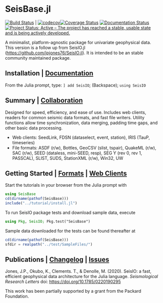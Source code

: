 # SeisBase.jl

[![Build Status](https://github.com/SeismoJulia/SeisBase.jl/actions/workflows/ci.yml/badge.svg)](https://github.com/SeismoJulia/SeisBase.jl/actions/workflows/ci.yml)  | 
[![codecov](https://codecov.io/gh/jpjones76/SeisIO.jl/branch/master/graph/badge.svg)](https://codecov.io/gh/jpjones76/SeisIO.jl)[![Coverage Status](https://coveralls.io/repos/github/jpjones76/SeisIO.jl/badge.svg?branch=master)](https://coveralls.io/github/jpjones76/SeisIO.jl?branch=master) [![Documentation Status](https://readthedocs.org/projects/seisio/badge/?version=latest)](https://seisio.readthedocs.io/en/latest/?badge=latest)
[![Project Status: Active – The project has reached a stable, usable state and is being actively developed.](https://www.repostatus.org/badges/latest/active.svg)](https://www.repostatus.org/#active)

A minimalist, platform-agnostic package for univariate geophysical data.
This version is a follow up from SeisIO.jl (https://github.com/jpjones76/SeisIO.jl). It is intended to be an stable community maintained package.

## Installation | [Documentation](http://seisio.readthedocs.org)
From the Julia prompt, type: `] add SeisIO`; (Backspace); `using SeisIO`

## Summary | [Collaboration](docs/CONTRIBUTE.md)
Designed for speed, efficiency, and ease of use. Includes web clients, readers for common seismic data formats, and fast file writers. Utility functions allow time synchronization, data merging, padding time gaps, and other basic data processing.

* Web clients: SeedLink, FDSN (dataselect, event, station), IRIS (TauP, timeseries)
* File formats: ASDF (r/w), Bottles, GeoCSV (slist, tspair), QuakeML (r/w), SAC (r/w), SEED (dataless, mini-SEED, resp), SEG Y (rev 0, rev 1, PASSCAL), SLIST, SUDS, StationXML (r/w), Win32, UW

## Getting Started | [Formats](docs/FORMATS.md) | [Web Clients](docs/WEB.md)
Start the tutorials in your browser from the Julia prompt with

```julia
using SeisBase
cd(dirname(pathof(SeisBase)))
include("../tutorial/install.jl")
```

To run SeisIO package tests and download sample data, execute

```julia
using Pkg, SeisIO; Pkg.test("SeisBase")
```

Sample data downloaded for the tests can be found thereafter at

```julia
cd(dirname(pathof(SeisBase))) 
sfdir = realpath("../test/SampleFiles/")
```

## Publications | [Changelog](docs/CHANGELOG.md) | [Issues](docs/ISSUES.md)
Jones, J.P.,  Okubo, K., Clements. T., \& Denolle, M. (2020). SeisIO: a fast, efficient geophysical data architecture for the Julia language. *Seismological Research Letters* doi: https://doi.org/10.1785/0220190295

This work has been partially supported by a grant from the Packard Foundation.
